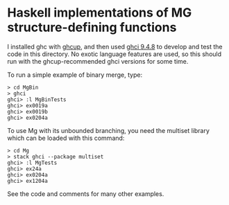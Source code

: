 # Haskell implementations of MG structure-defining functions

I installed ghc with [ghcup](https://www.haskell.org/ghcup/), and then used
[ghci 9.4.8](https://downloads.haskell.org/ghc/latest/docs/users_guide/ghci.html)
to develop and test the code in this directory.
No exotic language features are used, so this should 
run with the ghcup-recommended ghci versions for some time.

To run a simple example of binary merge, type:

```
> cd MgBin
> ghci
ghci> :l MgBinTests
ghci> ex0019a
ghci> ex0019b
ghci> ex0204a
```

To use Mg with its unbounded branching,
you need the multiset library which can be loaded with this command:

```
> cd Mg
> stack ghci --package multiset
ghci> :l MgTests
ghci> ex24a
ghci> ex0204a
ghci> ex1204a
```

See the code and comments for many other examples.
